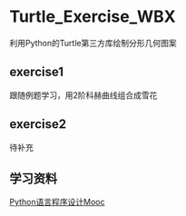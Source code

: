 # Turtle_Exercise_WBX
利用Python的Turtle第三方库绘制分形几何图案

## exercise1
跟随例题学习，用2阶科赫曲线组合成雪花

## exercise2
待补充

## 学习资料
[Python语言程序设计Mooc](https://www.icourse163.org/course/BIT-268001?tid=1206628225)
